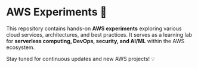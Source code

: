 # **AWS Experiments** 🚀  

This repository contains hands-on **AWS experiments** exploring various cloud services, architectures, and best practices. It serves as a learning lab for **serverless computing, DevOps, security, and AI/ML** within the AWS ecosystem.  

Stay tuned for continuous updates and new AWS projects! 💡
